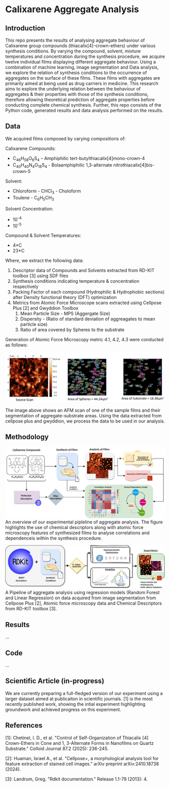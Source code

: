 # Calixarene Aggregate Analysis

## Introduction

This repo presents the results of analysing aggregate behaviour of Calixarene group compounds (thiacalix[4]-crown-ethers) under various synthesis conditions. By varying the compound, solvent, mixture temperatures and concentration during the synthesis procedure, we acquire twelve individual films displaying different aggregate behaviour. Using a combination of machine learning, image segmentation and Data analysis, we explore the relation of synthesis conditions to the occurrence of aggregates on the surface of these films. These films with aggregates are primarily aimed at being used as drug carriers in medicine. This research aims to explore the underlying relation between the behaviour of aggregates & their properties with those of the synthesis conditions, therefore allowing theoretical prediction of aggregate properties before conducting complete chemical synthesis. Further, this repo consists of the Python code, generated results and data analysis performed on the results. 

## Data 

We acquired films composed by varying compositions of:

Calixarene Compounds: 
- C<sub>46</sub>H<sub>58</sub>O<sub>6</sub>S<sub>4</sub> – Amphiphilic tert-butylthiacalix[4]mono-crown-4 
- C<sub>40</sub>H<sub>40</sub>N<sub>4</sub>O<sub>18</sub>S<sub>4</sub> - Bolaamphiphilic 1,3-alternate nitrothiacalix[4]bis-crown-5 

Solvent:
- Chloroform - CHCl<sub>3</sub> - Choloform
- Toulene - C<sub>6</sub>H<sub>5</sub>CH<sub>3</sub>

Solvent Concentration: 
- 10<sup>-4</sup>
- 10<sup>-5</sup>

Compound & Solvent Temperatures:
- 4*C 
- 23*C 

Where, we extract the following data: 

1. Descriptor data of Compounds and Solvents extracted from RD-KIT toolbox [3] using SDF files 
2. Synthesis conditions indicating temperature & concentration respectively
3. Packing Factor of each compound (Hydrophilic & Hydrophobic sections) after Density functional theory (DFT) optimization
4. Metrics from Atomic Force Microscope scans extracted using Cellpose Plus [2] and Gwyddion Toolbox 
    1. Mean Particle Size - MPS (Aggergate Size)
    2. Dispersity - (Ratio of standard deviation of aggreagates to mean particle size)
    3. Ratio of area covered by Spheres to the substrate 

Generation of Atomic Force Microscopy metric 4.1, 4.2, 4.3 were conducted as follows:

<img src="Figures/Metrics_1.png" alt="Extraction" width="1200"/>

The image above shows an AFM scan of one of the sample films and their segmentation of aggregate-substrate areas. Using the data extracted from cellpose plus and gwyddion, we process the data to be used in our analysis. 

## Methodology

![Analysis of Calixarene - Pipeline 1](Figures/Approach_1.png)
An overview of our experimental pipleline of aggregate analysis. The figure highlights the use of chemical descriptors along with atomic force microscopy features of synthesized films to analyse correlations and dependenceis within the synthesis procedure. 

![Analysis of Calixarene - Pipeline 2](Figures/Approach_2.png)
A Pipeline of aggregate analysis using regression models (Random Forest and Linear Regression) on data acquired from image segmentation from Cellpose Plus [2], Atomic force microscopy data and Chemical Descriptors from RD-KIT toolbox [3]. 

## Results 

...


## Code 

...

## Scientific Article (in-progress)
 We are currently preparing a full-fledged version of our experiment using a larger dataset aimed at publicaiton in scientific journals. [1] is the most recently published work, showing the intial experiment highlighting groundwork and achieved progress on this experiment.

## References

[1]: Chetinel, I. D., et al. "Control of Self-Organization of Thiacalix [4] Crown-Ethers in Cone and 1, 3-Alternate Forms in Nanofilms on Quartz Substrate." Colloid Journal 87.2 (2025): 236-245.

[2]: Huaman, Israel A., et al. "Cellpose+, a morphological analysis tool for feature extraction of stained cell images." arXiv preprint arXiv:2410.18738 (2024).

[3]: Landrum, Greg. "Rdkit documentation." Release 1.1-79 (2013): 4.
